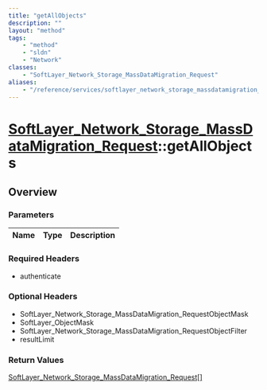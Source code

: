 ```yaml
---
title: "getAllObjects"
description: ""
layout: "method"
tags:
    - "method"
    - "sldn"
    - "Network"
classes:
    - "SoftLayer_Network_Storage_MassDataMigration_Request"
aliases:
    - "/reference/services/softlayer_network_storage_massdatamigration_request/getAllObjects"
---
```

# [SoftLayer_Network_Storage_MassDataMigration_Request](/reference/services/SoftLayer_Network_Storage_MassDataMigration_Request)::getAllObjects




## Overview 


### Parameters 
|Name | Type | Description |
| --- | --- | --- |


### Required Headers
* authenticate

### Optional Headers
* SoftLayer_Network_Storage_MassDataMigration_RequestObjectMask
* SoftLayer_ObjectMask
* SoftLayer_Network_Storage_MassDataMigration_RequestObjectFilter
* resultLimit

### Return Values
<a href='/reference/datatypes/SoftLayer_Network_Storage_MassDataMigration_Request'>SoftLayer_Network_Storage_MassDataMigration_Request[] </a>

